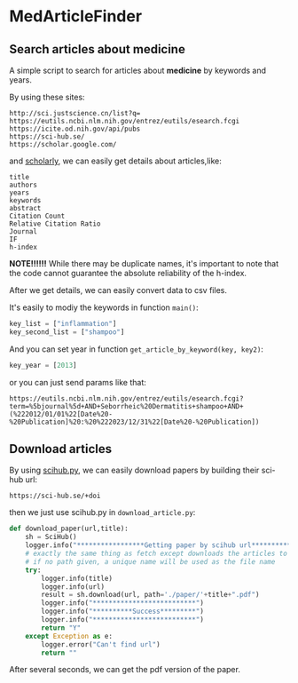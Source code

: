 # MedArticleFinder







## Search articles about medicine


A simple script to search for articles about **medicine** by keywords and years.



By using these sites:

```shell
http://sci.justscience.cn/list?q=
https://eutils.ncbi.nlm.nih.gov/entrez/eutils/esearch.fcgi
https://icite.od.nih.gov/api/pubs
https://sci-hub.se/
https://scholar.google.com/
```
and [scholarly](https://github.com/scholarly-python-package/scholarly), we can easily get details about articles,like:

```shell
title
authors
years
keywords
abstract
Citation Count
Relative Citation Ratio
Journal
IF
h-index
```

**NOTE!!!!!!**
While there may be duplicate names, it's important to note that the code cannot guarantee the absolute reliability of the h-index.



After we get details, we can easily convert data to csv files.




It's easily to modiy the keywords in function `main()`:


```python
key_list = ["inflammation"]
key_second_list = ["shampoo"]
```



And you can set year in function `get_article_by_keyword(key, key2)`:


```python
key_year = [2013]
```


or you can just send params like that:


```shell
https://eutils.ncbi.nlm.nih.gov/entrez/eutils/esearch.fcgi?term=%5bjournal%5d+AND+Seborrheic%20Dermatitis+shampoo+AND+(%222012/01/01%22[Date%20-%20Publication]%20:%20%222023/12/31%22[Date%20-%20Publication])
```





## Download articles



By using [scihub.py](https://github.com/zaytoun/scihub.py), we can easily download papers by building their sci-hub url:


```
https://sci-hub.se/+doi
```


then we just use scihub.py in `download_article.py`:


```python
def download_paper(url,title):
    sh = SciHub()
    logger.info("*****************Getting paper by scihub url**********")
    # exactly the same thing as fetch except downloads the articles to disk
    # if no path given, a unique name will be used as the file name
    try:
        logger.info(title)
        logger.info(url)
        result = sh.download(url, path='./paper/'+title+".pdf")
        logger.info("**************************")
        logger.info("**********Success*********")
        logger.info("**************************")
        return "Y"
    except Exception as e:
        logger.error("Can't find url")
        return ""
```

After several seconds, we can get the pdf version of the paper.